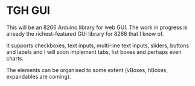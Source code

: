 # TGH GUI
This will be an 8266 Arduino library for web GUI. The work in progress is already the richest-featured GUI library for 8266 that I know of.

It supports checkboxes, text inputs, multi-line text inputs, sliders, buttons and labels and I will soon implement tabs, list boxes and perhaps even charts.

The elements can be organised to some extent (vBoxes, hBoxes, expandables are coming).
